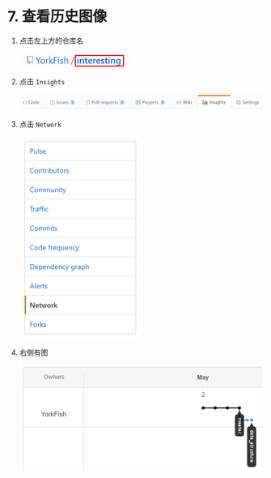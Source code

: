 # 7. 查看历史图像

1. 点击左上方的仓库名

    ![](./imgs/07-01_repository_name.png)

2. 点击 `Insights`

    ![](./imgs/07-02_insights_option.png)

3. 点击 `Network`

    ![](./imgs/07-03_network_option.png)

4. 右侧有图

    ![](./imgs/07-04_history_graphic.png)
